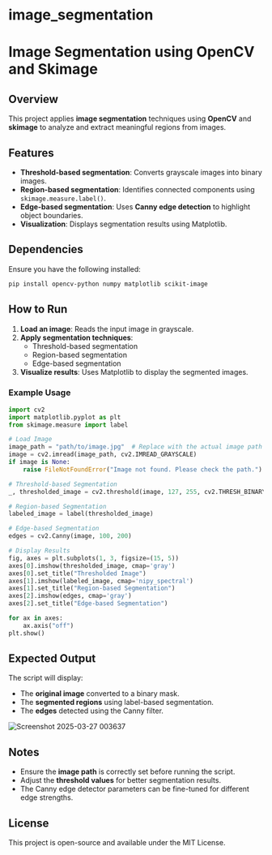 # image_segmentation

# Image Segmentation using OpenCV and Skimage

## Overview
This project applies **image segmentation** techniques using **OpenCV** and **skimage** to analyze and extract meaningful regions from images.

## Features
- **Threshold-based segmentation**: Converts grayscale images into binary images.
- **Region-based segmentation**: Identifies connected components using `skimage.measure.label()`.
- **Edge-based segmentation**: Uses **Canny edge detection** to highlight object boundaries.
- **Visualization**: Displays segmentation results using Matplotlib.

## Dependencies
Ensure you have the following installed:

```bash
pip install opencv-python numpy matplotlib scikit-image
```

## How to Run
1. **Load an image**: Reads the input image in grayscale.
2. **Apply segmentation techniques**:
   - Threshold-based segmentation
   - Region-based segmentation
   - Edge-based segmentation
3. **Visualize results**: Uses Matplotlib to display the segmented images.

### Example Usage
```python
import cv2
import matplotlib.pyplot as plt
from skimage.measure import label

# Load Image
image_path = "path/to/image.jpg"  # Replace with the actual image path
image = cv2.imread(image_path, cv2.IMREAD_GRAYSCALE)
if image is None:
    raise FileNotFoundError("Image not found. Please check the path.")

# Threshold-based Segmentation
_, thresholded_image = cv2.threshold(image, 127, 255, cv2.THRESH_BINARY)

# Region-based Segmentation
labeled_image = label(thresholded_image)

# Edge-based Segmentation
edges = cv2.Canny(image, 100, 200)

# Display Results
fig, axes = plt.subplots(1, 3, figsize=(15, 5))
axes[0].imshow(thresholded_image, cmap='gray')
axes[0].set_title("Thresholded Image")
axes[1].imshow(labeled_image, cmap='nipy_spectral')
axes[1].set_title("Region-based Segmentation")
axes[2].imshow(edges, cmap='gray')
axes[2].set_title("Edge-based Segmentation")

for ax in axes:
    ax.axis("off")
plt.show()
```

## Expected Output
The script will display:
- The **original image** converted to a binary mask.
- The **segmented regions** using label-based segmentation.
- The **edges** detected using the Canny filter.

![Screenshot 2025-03-27 003637](https://github.com/user-attachments/assets/b7c275ae-f605-406a-ba0b-caec5ca3949e)




## Notes
- Ensure the **image path** is correctly set before running the script.
- Adjust the **threshold values** for better segmentation results.
- The Canny edge detector parameters can be fine-tuned for different edge strengths.

## License
This project is open-source and available under the MIT License.

